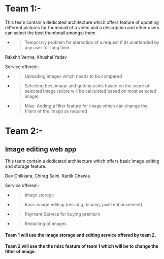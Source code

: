 # Team 1:-
This team contain a dedicated architecture which offers feature of updating different pictures for thumbnail of a video and a description and other users can select the best thumbnail amongst them.
- > Temporary problem for starvation of a request if its unattended by any user for long time.

Rakshit Verma,
Khushal Yadav

Service offered:-
- > Uploading images which needs to be compared
- > Selecting best image and getting coins based on the score of selected image (score will be calculated based on most selected image)
- > Misc: Adding a filter feature for image which can change the filters of the image as required

# Team 2:-
## Image editing web app
This team contain a dedicated architecture which offers basic image editing and storage feature.

Dev Chikkara,
Chirag Saini,
Kartik Chawla

Service offered:-
- > Image storage
- > Basic image editing (resizing, bluring, pixel enhancement)
- > Payment Service for buying premium
- > Redacting of images



#### Team 1 will use the image storage and editing service offered by team 2.
#### Team 2 will use the the misc feature of team 1 which will be to change the filter of image.
